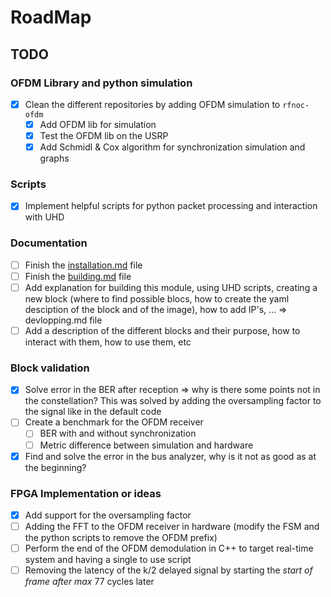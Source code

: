 # RoadMap

## TODO

### OFDM Library and python simulation

- [x] Clean the different repositories by adding OFDM simulation to `rfnoc-ofdm`
  - [x] Add OFDM lib for simulation
  - [x] Test the OFDM lib on the USRP
  - [x] Add Schmidl & Cox algorithm for synchronization simulation and graphs

### Scripts

- [x] Implement helpful scripts for python packet processing and interaction with UHD

### Documentation

- [ ] Finish the [installation.md](INSTALLATION.md) file
- [ ] Finish the [building.md](BUILDING.md) file
- [ ] Add explanation for building this module, using UHD scripts, creating a new block (where to find possible blocs, how to create the yaml desciption of the block and of the image), how to add IP's, ... => devlopping.md file
- [ ] Add a description of the different blocks and their purpose, how to interact with them, how to use them, etc

### Block validation

- [x] Solve error in the BER after reception => why is there some points not in the constellation?
  This was solved by adding the oversampling factor to the signal like in the default code
- [ ] Create a benchmark for the OFDM receiver
  - [ ] BER with and without synchronization
  - [ ] Metric difference between simulation and hardware
- [x] Find and solve the error in the bus analyzer, why is it not as good as at the beginning?

### FPGA Implementation or ideas

- [x] Add support for the oversampling factor
- [ ] Adding the FFT to the OFDM receiver in hardware (modify the FSM and the python scripts to remove the OFDM prefix)
- [ ] Perform the end of the OFDM demodulation in C++ to target real-time system and having a single to use script
- [ ] Removing the latency of the k/2 delayed signal by starting the *start of frame after max* 77 cycles later
